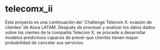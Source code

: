# telecomx_ii
Este proyecto es una continuación del 'Challenge Telecom X: evasión de clientes' de Alura LATAM. 
Después de procesar y analizar los datos dados sobre los cientes de la compañía Telecom X, se procede a desarrollar modelos predictivos capaces de prever qué clientes tienen mayor probabilidad de cancelar sus servicios.

